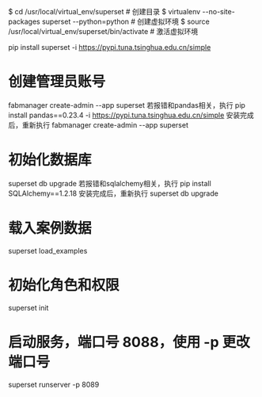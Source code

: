 $ cd /usr/local/virtual_env/superset # 创建目录
$ virtualenv --no-site-packages superset --python=python  # 创建虚拟环境
$ source /usr/local/virtual_env/superset/bin/activate # 激活虚拟环境

pip install superset -i https://pypi.tuna.tsinghua.edu.cn/simple

# 创建管理员账号
fabmanager create-admin --app superset 
若报错和pandas相关，执行 pip install pandas==0.23.4 -i https://pypi.tuna.tsinghua.edu.cn/simple
安装完成后，重新执行 fabmanager create-admin --app superset 

# 初始化数据库
superset db upgrade
若报错和sqlalchemy相关，执行 pip install SQLAlchemy==1.2.18
安装完成后，重新执行 superset db upgrade

# 载入案例数据
superset load_examples

# 初始化角色和权限
superset init

# 启动服务，端口号 8088，使用 -p 更改端口号
superset runserver -p 8089